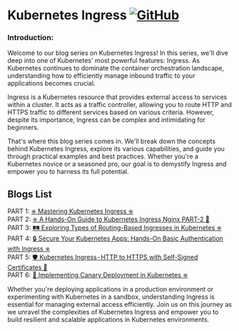 # Kubernetes Ingress [![GitHub](https://img.shields.io/github/license/anveshmuppeda/kubernetes-ingress?color=blue)](https://github.com/anveshmuppeda/kubernetes-ingress/blob/main/LICENSE)

### Introduction:  

Welcome to our blog series on Kubernetes Ingress! In this series, we'll dive deep into one of Kubernetes' most powerful features: Ingress. As Kubernetes continues to dominate the container orchestration landscape, understanding how to efficiently manage inbound traffic to your applications becomes crucial.  

Ingress is a Kubernetes resource that provides external access to services within a cluster. It acts as a traffic controller, allowing you to route HTTP and HTTPS traffic to different services based on various criteria. However, despite its importance, Ingress can be complex and intimidating for beginners.  

That's where this blog series comes in. We'll break down the concepts behind Kubernetes Ingress, explore its various capabilities, and guide you through practical examples and best practices. Whether you're a Kubernetes novice or a seasoned pro, our goal is to demystify Ingress and empower you to harness its full potential.  

## Blogs List  
PART 1: [⎈ Mastering Kubernetes Ingress ⎈](https://medium.com/@muppedaanvesh/mastering-kubernetes-ingress-2c86ae412e79)  
PART 2: [⎈ A Hands-On Guide to Kubernetes Ingress Nginx PART-2 🚀](https://medium.com/@muppedaanvesh/a-hands-on-guide-to-kubernetes-ingress-nginx-7c4c5b45eb89)  
PART 3: [🛤️ Exploring Types of Routing-Based Ingresses in Kubernetes ⎈](https://medium.com/@muppedaanvesh/%EF%B8%8F-exploring-types-of-routing-based-ingresses-in-kubernetes-da56f51b3a6b)  
PART 4: [🔒 Secure Your Kubernetes Apps: Hands-On Basic Authentication with Ingress ⎈](https://medium.com/@muppedaanvesh/secure-your-kubernetes-apps-hands-on-basic-authentication-with-ingress-55bc6dfeb1e5)  
PART 5: [🛡️ Kubernetes Ingress - HTTP to HTTPS with Self-Signed Certificates 🔐](https://medium.com/@muppedaanvesh/%EF%B8%8F-kubernetes-ingress-transitioning-to-https-with-self-signed-certificates-0c7ab0231e76)  
PART 6: [🐤 Implementing Canary Deployment in Kubernetes ⎈](https://medium.com/@muppedaanvesh/implementing-canary-deployment-in-kubernetes-0be4bc1e1aca)

Whether you're deploying applications in a production environment or experimenting with Kubernetes in a sandbox, understanding Ingress is essential for managing external access efficiently. Join us on this journey as we unravel the complexities of Kubernetes Ingress and empower you to build resilient and scalable applications in Kubernetes environments.  

